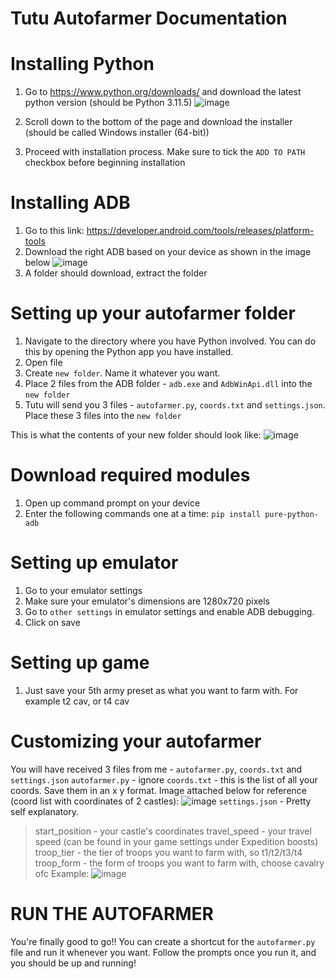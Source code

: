 # Tutu Autofarmer Documentation

# Installing Python
1. Go to https://www.python.org/downloads/ and download the latest python version (should be Python 3.11.5)
![image](https://github.com/RabbidTurkey/tutuautofarmerdocs/assets/76893259/0b28e5d3-ffcc-4e90-b754-1d6727b0e4bb)

2. Scroll down to the bottom of the page and download the installer (should be called Windows installer (64-bit))
3. Proceed with installation process. Make sure to tick the `ADD TO PATH` checkbox before beginning installation

# Installing ADB
1. Go to this link: https://developer.android.com/tools/releases/platform-tools
2. Download the right ADB based on your device as shown in the image below
![image](https://github.com/RabbidTurkey/tutuautofarmerdocs/assets/76893259/2e7c0337-549e-43f9-8e81-17b867547b9a)
3. A folder should download, extract the folder

# Setting up your autofarmer folder
1. Navigate to the directory where you have Python involved. You can do this by opening the Python app you have installed.
2. Open file
3. Create `new folder`. Name it whatever you want.
4. Place 2 files from the ADB folder - `adb.exe` and `AdbWinApi.dll` into the `new folder`
5. Tutu will send you 3 files - `autofarmer.py`, `coords.txt` and `settings.json`. Place these 3 files into the `new folder`

This is what the contents of your new folder should look like:
![image](https://github.com/RabbidTurkey/tutuautofarmerdocs/assets/76893259/07fa441f-52c0-4335-bdd3-72c181d26432)

# Download required modules
1. Open up command prompt on your device
2. Enter the following commands one at a time: `pip install pure-python-adb`

# Setting up emulator
1. Go to your emulator settings
2. Make sure your emulator's dimensions are 1280x720 pixels
3. Go to `other settings` in emulator settings and enable ADB debugging.
4. Click on save

# Setting up game
1. Just save your 5th army preset as what you want to farm with. For example t2 cav, or t4 cav

# Customizing your autofarmer
You will have received 3 files from me - `autofarmer.py`, `coords.txt` and `settings.json`
`autofarmer.py` - ignore
`coords.txt` - this is the list of all your coords. Save them in an x y format. Image attached below for reference (coord list with coordinates of 2 castles):
![image](https://github.com/RabbidTurkey/tutuautofarmerdocs/assets/76893259/06e188fa-154a-4bf0-a8d6-bcda90a4144c)
`settings.json` - Pretty self explanatory. 
 > start_position - your castle's coordinates
 > travel_speed - your travel speed (can be found in your game settings under Expedition boosts)
 > troop_tier - the tier of troops you want to farm with, so t1/t2/t3/t4
 > troop_form - the form of troops you want to farm with, choose cavalry ofc
Example:
![image](https://github.com/RabbidTurkey/tutuautofarmerdocs/assets/76893259/ec8cbb88-515f-433f-83e9-78b9ceb581a5)

# RUN THE AUTOFARMER
You're finally good to go!! You can create a shortcut for the `autofarmer.py` file and run it whenever you want. Follow the prompts once you run it, and you should be up and running!


